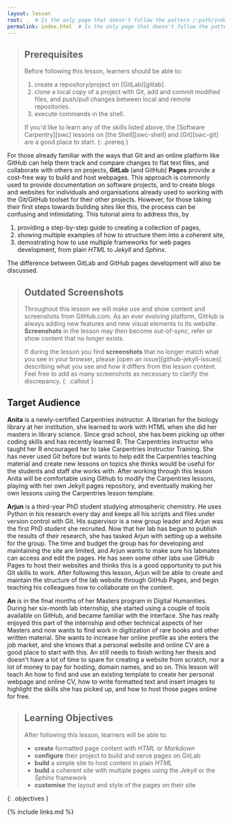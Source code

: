 ```yaml
---
layout: lesson
root: .  # Is the only page that doesn't follow the pattern /:path/index.html
permalink: index.html  # Is the only page that doesn't follow the pattern /:path/index.html
---
```


> ## Prerequisites
> Before following this lesson, learners should be able to:
>
> 1. create a repository/project on [GitLab][gitlab].
> 1. clone a local copy of a project with Git, add and commit modified files, and push/pull changes between local and remote repositories.
> 1. execute commands in the shell.
>
> If you'd like to learn any of the skills listed above,
> the [Software Carpentry][swc] lessons on
> [the Shell][swc-shell]
> and [Git][swc-git] are a good place to start.
{: .prereq }

For those already familiar with the ways that Git
and an online platform like GitHub
can help them track and compare changes to flat text files,
and collaborate with others on projects,
__GitLab__ (and GitHub) __Pages__ provide a cost-free way to
build and host webpages.
This approach is commonly used to provide documentation
on software projects,
and to create blogs and websites for
individuals and organisations already used to working with
the Git/GitHub toolset for their other projects.
However, for those taking their first steps towards building sites like this,
the process can be confusing and intimidating.
This tutorial aims to address this,
by
1. providing a step-by-step guide to creating a collection of pages,
1. showing multiple examples of how to structure them into a coherent site,
1. demostrating how to use multiple frameworks for web pages development, from plain _HTML_ to _Jekyll_ and _Sphinx_.

The difference between GitLab and GitHub pages development will also be discussed.

> ## Outdated Screenshots
>
> Throughout this lesson we will make use and show content and screenshots from GitHub.com.
> As an ever evolving platform, GitHub is always adding new features
> and new visual elements to its website.
> **Screenshots** in the lesson may then become out-of-sync, refer or show content that no longer exists.
>
> If during the lesson you find **screenshots** that no longer match what you see in your browser,
> please [open an issue][github-jekyll-issues] describing what you see and how it differs from the lesson content.
> Feel free to add as many screenshots as necessary to clarify the discrepancy.
{: .callout }

## Target Audience

**Anita** is a newly-certified Carpentries instructor.
A librarian for the biology library at her institution,
she learned to work with HTML when she did her masters in library science.
Since grad school, she has been picking up other coding skills and has recently learned R.
The Carpentries instructor who taught her R encouraged her to take Carpentries Instructor Training.
She has never used Git before but wants to help edit the Carpentries teaching material and create new lessons
on topics she thinks would be useful for the students and staff she works with.
After working through this lesson Anita will be comfortable using Github to modify the Carpentries lessons,
playing with her own Jekyll pages repository, and eventually making her own lessons using the Carpentries lesson template.

**Arjun** is a third-year PhD student studying atmospheric chemistry.
He uses Python in his research every day and keeps all his scripts and files under version control with Git.
His supervisor is a new group leader and Arjun was the first PhD student she recruited.
Now that her lab has begun to publish the results of their research,
she has tasked Arjun with setting up a website for the group.
The time and budget the group has for developing and maintaining the site are limited,
and Arjun wants to make sure his labmates can access and edit the pages.
He has seen some other labs use GitHub Pages to host their websites
and thinks this is a good opportunity to put his Git skills to work.
After following this lesson, Arjun will be able to create and maintain the structure of the lab website through GitHub Pages,
and begin teaching his colleagues how to collaborate on the content.

**An** is in the final months of her Masters program in Digital Humanities.
During her six-month lab internship, she started using a couple of tools available on GitHub, and became familiar with the interface.
She has really enjoyed this part of the internship and other technical aspects of her Masters and now wants to find work in digitization of rare books and other written material.
She wants to increase her online profile as she enters the job market, and she knows that a personal website and online CV are a good place to start with this.
An still needs to finish writing her thesis and doesn't have a lot of time to spare for creating a website from scratch, nor a lot of money to pay for hosting, domain names, and so on.
This lesson will teach An how to find and use an existing template to create her personal webpage and online CV,
how to write formatted text and insert images to highlight the skills she has picked up, and how to host those pages online for free.

> ## Learning Objectives
>
> After following this lesson,
> learners will be able to:
>
> - __create__ formatted page content with _HTML_ or _Markdown_
> - __configure__ their project to build and serve pages on GitLab
> - __build__ a simple site to host content in plain _HTML_
> - __build__ a coherent site with multiple pages using the _Jekyll_ or the _Sphinx_ framework
> - __customise__ the layout and style of the pages on their site
>
{: .objectives }

{% include links.md %}
